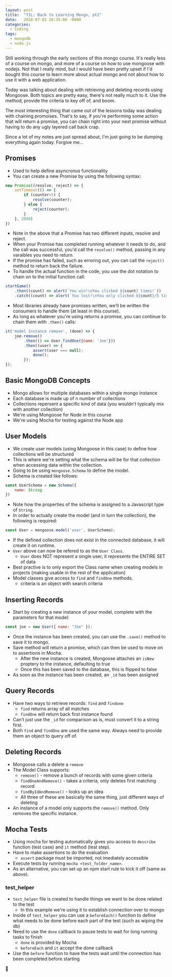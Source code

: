 ```yaml
---
layout: post
title:  "TIL: Back to Learning Mongo, pt2"
date:   2018-07-02 20:35:00 -0000
categories:
  - Coding
tags:
  - mongodb
  - node.js
---
```

Still working through the early sections of this mongo course. It's really less of a course on mongo, and more of a course on how to use mongoose with nodejs. Not that I really mind, but I would have been pretty upset if I'd bought this course to learn more about actual mongo and not about how to use it with a web application.

Today was talking about dealing with retrieving and deleting records using Mongoose. Both topics are pretty easy, there's not really much to it. Use the method, provide the criteria to key off of, and boom.

The most interesting thing that came out of the lessons today was dealing with chaining promoises. That's to say, if you're performing some action that will return a promise, you can chain right into your next promise without having to do any ugly layered call back crap.

Since a lot of my notes are just spread about, I'm just going to be dumping everything again today. Forgive me...

## Promises
* Used to help define asyncronus functionality
* You can create a new Promise by using the following syntax:
```js
new Promise((resolve, reject) => {
    setTimeout(() => {
        if (counter>5) {
            resolve(counter);
        } else {
            reject(counter);
        }
    }, 2000)
})
```
* Note in the above that a Promise has two different inputs, resolve and reject.
* When your Promise has completed running whatever it needs to do, and the call was successful, you'd call the `resolve()` method, passing in any varaibles you need to return.
* If the promise has failed, such as erroring out, you can call the `reject()` method to return back the failure.
* To handle the actual function in the code, you use the dot notation to chain on to the initial function call:
```js
startGame()
    .then((count) => alert(`You win!\nYou clicked ${count} times!`))
    .catch((count) => alert(`You lost!\nYou only clicked ${count}/5 times!`));
```
* Most libraries already have promises written, we'll be written the consumers to handle them (at least in this course).
* As long as whatever you're using returns a promise, you can continue to chain them with `.then()` calls:
```js
it('model instance remove', (done) => {
    joe.remove()
        .then(() => User.findOne({name: 'Joe'}))
        .then((user) => {
            assert(user === null);
            done();
        });
});
```

## Basic MongoDB Concepts
* Mongo allows for multiple databases within a single mongo instance
* Each database is made up of n number of collections
* Collections repersent a specific kind of data (you wouldn't typically mix with another collection)
* We're using Mongoose for Node in this course
* We're using Mocha for testing against the Node app

## User Models
* We create user models (using Mongoose in this case) to define how collections will be structured
* This is where we're setting what the schema will be for that collection when accessing data within the collection.
* Going to be using `mongoose.Schema` to define the model.
* Schema is created like follows:
```js
const UserSchema = new Schema({
    name: String
})
```
* Note how the properties of the schema is assigned to a Javascript type of `String`.
* In order to actually create the model (and in turn the collection), the following is required:
```js
const User = mongoose.model('user', UserSchema);
```
* If the defined collection does not exist in the connected database, it will create it on runtime.
* `User` above can now be refered to as the `User Class`.
    * `User` does NOT represent a single user, it represents the ENTIRE SET of data
* Best practive is to only export the Class name when creating models in projects (making usable in the rest of the application)
* Model classes give access to `find` and `findOne` methods.
    * criteria is an object with search criteria

## Inserting Records
* Start by creating a new instance of your model, complete with the parameters for that model:
```js
const joe = new User({ name: "Joe" });
```
* Once the instance has been created, you can use the `.save()` method to save it to mongo.
* Save method will return a promise, which can then be used to move on to assertions in Mocha.
    * After the new instance is created, Mongoose attaches an `isNew` proptery to the instance, defaulting to true
    * Once this has been saved to the database, this is flipped to false
* As soon as the instance has been created, an `_id` has been assigned

## Query Records
* Have two ways to retrieve records: `find` and `findone`
    * `find` returns array of all matches
    * `findOne` will return back first instance found
* Can't just use the `_id` for comparison as is, must convert it to a string first.
* Both `find` and `findOne` are used the same way. Always need to provide them an object to query off of.

## Deleting Records
* Mongoose calls a delete a `remove`
* The Model Class supports:
    * `remove()` - remove a bunch of records with some given criteria
    * `findOneAndRemove()` - takes a criteria, only deletes first matching record
    * `findByIdAndRemove()` - looks up an idea
    * All three of these are basically the same thing, just different ways of deleting
* An instance of a model only supports the `remove()` method. Only removes the specific instance.

## Mocha Tests
* Using mocha for testing automatically gives you access to `describe` function (test case) and `it` method (test step).
* Have to make assertions to do the evaluation
    * `assert` package must be imported, not imediately accessible
* Execute tests by running `mocha <test_folder_name>`.
* As an alternative, you can set up an npm start rule to kick it off (same as above).

### test_helper
* `test_helper` file is created to handle things we want to be done related to the test
    * In this example we're using it to establish connection over to mongo
* Inside of `test_helper` you can use a `beforeEach()` function to define what needs to be done before each part of the test (such as wiping the db)
* Need to use the `done` callback to pause tests to wait for long running tasks to finish
    * `done` is provided by Mocha
    * `beforeEach` and `it` accept the done callback
* Use the `before` function to have the tests wait until the connection has been completed before starting


💚